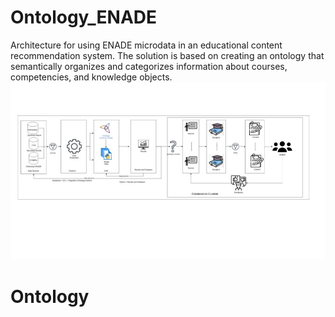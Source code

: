 # Ontology_ENADE
Architecture for using ENADE microdata in an educational content recommendation system. The solution is based on creating an ontology that semantically organizes and categorizes information about courses, competencies, and knowledge objects.
![Arquiteura](https://github.com/Ivanylson/Ontology_ENADE/blob/main/arq.jpg)

# Ontology
